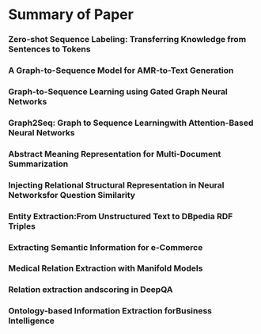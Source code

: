 # Summary of Paper

### Zero-shot Sequence Labeling: Transferring Knowledge from Sentences to Tokens

### A Graph-to-Sequence Model for AMR-to-Text Generation

### Graph-to-Sequence Learning using Gated Graph Neural Networks

### Graph2Seq: Graph to Sequence Learningwith Attention-Based Neural Networks

### Abstract Meaning Representation for Multi-Document Summarization

### Injecting Relational Structural Representation in Neural Networksfor Question Similarity

### Entity Extraction:From Unstructured Text to DBpedia RDF Triples

### Extracting Semantic Information for e-Commerce

### Medical Relation Extraction with Manifold Models

### Relation extraction andscoring in DeepQA

### Ontology-based Information Extraction forBusiness Intelligence
